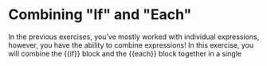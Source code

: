 # Combining "If" and "Each"
In the previous exercises, you’ve mostly worked with individual expressions, however, you have the ability to combine expressions! In this exercise, you will combine the {{if}} block and the {{each}} block together in a single <script>!

Let’s revisit the code from the previous exercise. In this exercise, you’ll be adding an element to the languages array and adding a new property, modern, to all the elements. Then you will manipulate the Handlebars script to show different texts based on the modern property.